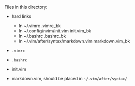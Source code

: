 Files in this directory:

- hard links
    - ln ~/.vimrc .vimrc_bk
    - ln ~/.config/nvim/init.vim init.vim_bk
    - ln ~/.bashrc .bashrc_bk
    - ln ~/.vim/after/syntax/markdown.vim markdown.vim_bk

- `.vimrc`
- `.bashrc`
- init.vim
- markdown.vim, should be placed in `~/.vim/after/syntax/`
